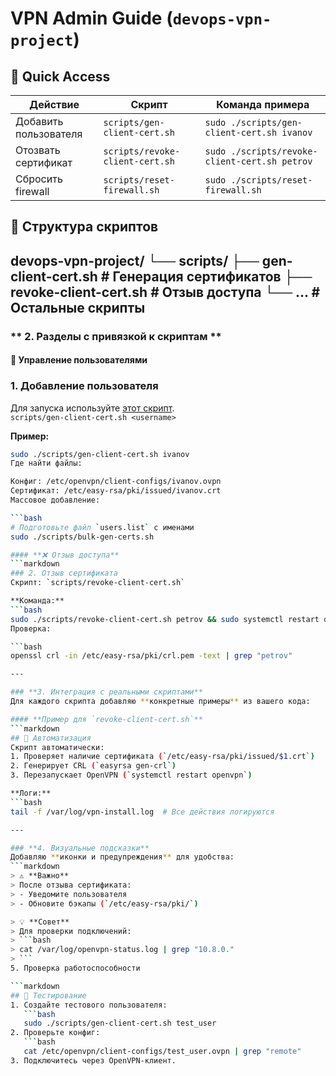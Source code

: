 # VPN Admin Guide (`devops-vpn-project`)

## 📌 Quick Access
| Действие                  | Скрипт                          | Команда примера                               |
|---------------------------|---------------------------------|-----------------------------------------------|
| Добавить пользователя     | `scripts/gen-client-cert.sh`    | `sudo ./scripts/gen-client-cert.sh ivanov`    |
| Отозвать сертификат       | `scripts/revoke-client-cert.sh` | `sudo ./scripts/revoke-client-cert.sh petrov` |
| Сбросить firewall         | `scripts/reset-firewall.sh`     | `sudo ./scripts/reset-firewall.sh`            |

## 📂 Структура скриптов
devops-vpn-project/
└── scripts/
├── gen-client-cert.sh # Генерация сертификатов
├── revoke-client-cert.sh # Отзыв доступа
└── ... # Остальные скрипты
---

### ** 2. Разделы с привязкой к скриптам **

#### **🔐 Управление пользователями**  
### 1. Добавление пользователя  
Для запуска используйте [этот скрипт](https://github.com/Zarinec/devops-vpn-project/scripts/gen-client-cert.sh).  
`scripts/gen-client-cert.sh <username>`  

**Пример:**  
```bash
sudo ./scripts/gen-client-cert.sh ivanov
Где найти файлы:

Конфиг: /etc/openvpn/client-configs/ivanov.ovpn
Сертификат: /etc/easy-rsa/pki/issued/ivanov.crt
Массовое добавление:

```bash
# Подготовьте файл `users.list` с именами
sudo ./scripts/bulk-gen-certs.sh

#### **❌ Отзыв доступа**  
```markdown
### 2. Отзыв сертификата  
Скрипт: `scripts/revoke-client-cert.sh`  

**Команда:**  
```bash
sudo ./scripts/revoke-client-cert.sh petrov && sudo systemctl restart openvpn
Проверка:

```bash
openssl crl -in /etc/easy-rsa/pki/crl.pem -text | grep "petrov"

---

### **3. Интеграция с реальными скриптами**
Для каждого скрипта добавляю **конкретные примеры** из вашего кода:

#### **Пример для `revoke-client-cert.sh`**
```markdown
## 🔄 Автоматизация  
Скрипт автоматически:  
1. Проверяет наличие сертификата (`/etc/easy-rsa/pki/issued/$1.crt`)  
2. Генерирует CRL (`easyrsa gen-crl`)  
3. Перезапускает OpenVPN (`systemctl restart openvpn`)  

**Логи:**  
```bash
tail -f /var/log/vpn-install.log  # Все действия логируются

---

### **4. Визуальные подсказки**
Добавляю **иконки и предупреждения** для удобства:  
```markdown
> ⚠️ **Важно**  
> После отзыва сертификата:  
> - Уведомите пользователя  
> - Обновите бэкапы (`/etc/easy-rsa/pki/`)  

> 💡 **Совет**  
> Для проверки подключений:  
> ```bash  
> cat /var/log/openvpn-status.log | grep "10.8.0."  
> ```
5. Проверка работоспособности

```markdown
## 🧪 Тестирование  
1. Создайте тестового пользователя:  
   ```bash  
   sudo ./scripts/gen-client-cert.sh test_user  
2. Проверьте конфиг:
   ```bash
   cat /etc/openvpn/client-configs/test_user.ovpn | grep "remote"  
3. Подключитесь через OpenVPN-клиент.
```
